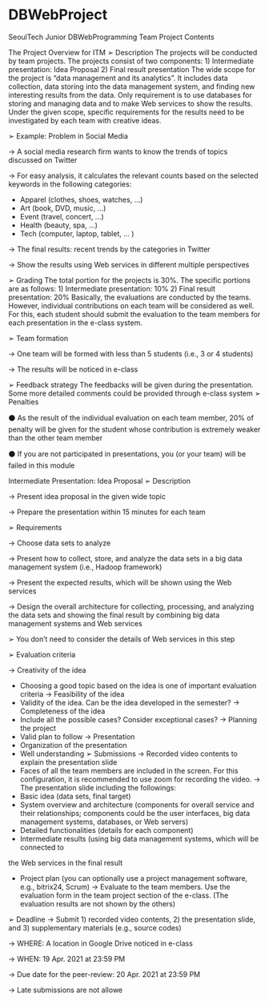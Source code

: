 # DBWebProject
SeoulTech Junior DBWebProgramming Team Project Contents

 
 
The Project Overview for ITM
➢ Description 
  The projects will be conducted by team projects. The projects consist of two components:
    1) Intermediate presentation: Idea Proposal
    2) Final result presentation
The wide scope for the project is “data management and its analytics”. 
It includes data collection, data storing into the data management system, and finding new interesting results from the data. 
Only requirement is to use databases for storing and managing data and to make Web services to show the results.
Under the given scope, specific requirements for the results need to be investigated by each team with creative ideas.

➢ Example: Problem in Social Media 

-> A social media research firm wants to know the trends of topics discussed on Twitter

-> For easy analysis, it calculates the relevant counts based on the selected keywords in the 
  following categories:
  - Apparel (clothes, shoes, watches, …)
  - Art (book, DVD, music, …)
  - Event (travel, concert, …)
  - Health (beauty, spa, …)
  - Tech (computer, laptop, tablet, … )

-> The final results: recent trends by the categories in Twitter

-> Show the results using Web services in different multiple perspectives 
 

 
➢ Grading 
  The total portion for the projects is 30%. The specific portions are as follows:
    1) Intermediate presentation: 10%
    2) Final result presentation: 20%
Basically, the evaluations are conducted by the teams. However, individual contributions on each team will be considered as well.
For this, each student should submit the evaluation to the team members for each presentation in the e-class system.

➢ Team formation 

-> One team will be formed with less than 5 students (i.e., 3 or 4 students)

-> The results will be noticed in e-class

➢ Feedback strategy 
  The feedbacks will be given during the presentation. Some more detailed comments could be provided through e-class system
➢ Penalties 

⚫ As the result of the individual evaluation on each team member, 20% of penalty will be given 
for the student whose contribution is extremely weaker than the other team member

⚫ If you are not participated in presentations, you (or your team) will be failed in this module 
 

 
Intermediate Presentation: Idea Proposal
➢ Description 

-> Present idea proposal in the given wide topic

-> Prepare the presentation within 15 minutes for each team

➢ Requirements 

-> Choose data sets to analyze

-> Present how to collect, store, and analyze the data sets in a big data management system (i.e., Hadoop framework)

-> Present the expected results, which will be shown using the Web services

-> Design the overall architecture for collecting, processing, and analyzing the data sets and 
showing the final result by combining big data management systems and Web services 

➢ You don’t need to consider the details of Web services in this step

➢ Evaluation criteria 

-> Creativity of the idea
  - Choosing a good topic based on the idea is one of important evaluation criteria
-> Feasibility of the idea
  - Validity of the idea. Can be the idea developed in the semester?
-> Completeness of the idea
  - Include all the possible cases? Consider exceptional cases?
-> Planning the project
  - Valid plan to follow
-> Presentation
  - Organization of the presentation
  - Well understanding
➢ Submissions 
-> Recorded video contents to explain the presentation slide
  - Faces of all the team members are included in the screen. For this configuration, it is
  recommended to use zoom for recording the video.
-> The presentation slide including the followings:
  - Basic idea (data sets, final target)
  - System overview and architecture (components for overall service and their 
    relationships; components could be the user interfaces, big data management systems, 
    databases, or Web servers)
  - Detailed functionalities (details for each component)
  - Intermediate results (using big data management systems, which will be connected to  
 

 
the Web services in the final result

  - Project plan (you can optionally use a project management software, e.g., bitrix24, 
  Scrum)
-> Evaluate to the team members. Use the evaluation form in the team project section of the 
   e-class. (The evaluation results are not shown by the others)
   
➢ Deadline 
-> Submit 1) recorded video contents, 2) the presentation slide, and 3) supplementary materials (e.g., source codes)

-> WHERE: A location in Google Drive noticed in e-class 

-> WHEN: 19 Apr. 2021 at 23:59 PM

-> Due date for the peer-review: 20 Apr. 2021 at 23:59 PM

-> Late submissions are not allowe
